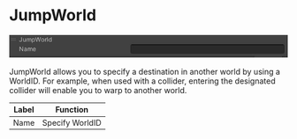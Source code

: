 
# JumpWorld
![JumpWorld](img/JumpWorld.jpg)

JumpWorld allows you to specify a destination in another world by using a WorldID. For example, when used with a collider, entering the designated collider will enable you to warp to another world.

|  Label |  Function  |
| ----   | ---- |
| Name | Specify WorldID |